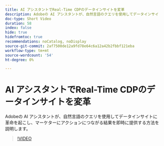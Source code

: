 ```yaml
---
title: AI アシスタントでReal-Time CDPのデータインサイトを変革
description: Adobeの AI アシスタントが、自然言語のクエリを使用してデータインサイトに革命を起こし、マーケターにアクションにつながる結果を即時に提供する方法を説明します。
doc-type: Short Video
duration: 58
index: false
hide: true
hidefromtoc: true
recommendations: noCatalog, noDisplay
source-git-commit: 2af7500de12a9fd78e64c6a12a42b2fbbf121eba
workflow-type: tm+mt
source-wordcount: '54'
ht-degree: 0%

---
```



# AI アシスタントでReal-Time CDPのデータインサイトを変革

Adobeの AI アシスタントが、自然言語のクエリを使用してデータインサイトに革命を起こし、マーケターにアクションにつながる結果を即時に提供する方法を説明します。

<!-- 62_S653_3442539_57_how-ai-assistant-transforms-data-insights-in-realtime-cdp -->
>[!VIDEO](https://video.tv.adobe.com/v/3458199/?learn=on&enablevpops=true)
